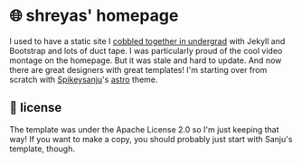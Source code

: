 # 🌐 shreyas' homepage
I used to have a static site I [cobbled together in undergrad](https://github.com/ssuds/ssuds.github.io/commit/2121a9e20e38f9f0b9760d2bcee50d3978f0897e) with Jekyll and Bootstrap and lots of duct tape. I was particularly proud of the cool video montage on the homepage. But it was stale and hard to update. And now there are great designers with great templates! I'm starting over from scratch with [Spikeysanju](https://github.com/Spikeysanju/sanju.sh)'s [astro](https://astro.build/) theme.

## 📜 license
The template was under the Apache License 2.0 so I'm just keeping that way! If you want to make a copy, you should probably just start with Sanju's template, though.